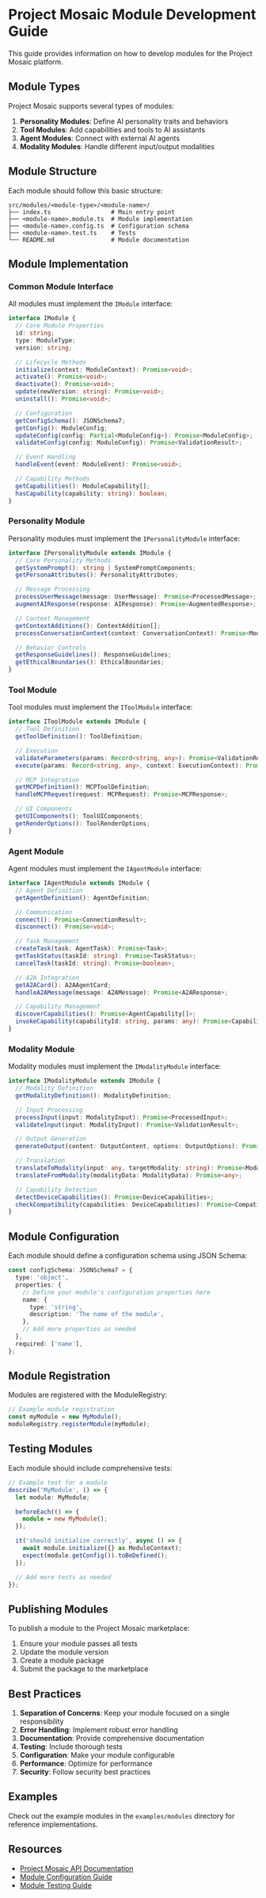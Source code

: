 # Project Mosaic Module Development Guide

This guide provides information on how to develop modules for the Project Mosaic platform.

## Module Types

Project Mosaic supports several types of modules:

1. **Personality Modules**: Define AI personality traits and behaviors
2. **Tool Modules**: Add capabilities and tools to AI assistants
3. **Agent Modules**: Connect with external AI agents
4. **Modality Modules**: Handle different input/output modalities

## Module Structure

Each module should follow this basic structure:

```
src/modules/<module-type>/<module-name>/
├── index.ts                 # Main entry point
├── <module-name>.module.ts  # Module implementation
├── <module-name>.config.ts  # Configuration schema
├── <module-name>.test.ts    # Tests
└── README.md                # Module documentation
```

## Module Implementation

### Common Module Interface

All modules must implement the `IModule` interface:

```typescript
interface IModule {
  // Core Module Properties
  id: string;
  type: ModuleType;
  version: string;

  // Lifecycle Methods
  initialize(context: ModuleContext): Promise<void>;
  activate(): Promise<void>;
  deactivate(): Promise<void>;
  update(newVersion: string): Promise<void>;
  uninstall(): Promise<void>;

  // Configuration
  getConfigSchema(): JSONSchema7;
  getConfig(): ModuleConfig;
  updateConfig(config: Partial<ModuleConfig>): Promise<ModuleConfig>;
  validateConfig(config: ModuleConfig): Promise<ValidationResult>;

  // Event Handling
  handleEvent(event: ModuleEvent): Promise<void>;

  // Capability Methods
  getCapabilities(): ModuleCapability[];
  hasCapability(capability: string): boolean;
}
```

### Personality Module

Personality modules must implement the `IPersonalityModule` interface:

```typescript
interface IPersonalityModule extends IModule {
  // Core Personality Methods
  getSystemPrompt(): string | SystemPromptComponents;
  getPersonaAttributes(): PersonalityAttributes;

  // Message Processing
  processUserMessage(message: UserMessage): Promise<ProcessedMessage>;
  augmentAIResponse(response: AIResponse): Promise<AugmentedResponse>;

  // Context Management
  getContextAdditions(): ContextAddition[];
  processConversationContext(context: ConversationContext): Promise<ModifiedContext>;

  // Behavior Controls
  getResponseGuidelines(): ResponseGuidelines;
  getEthicalBoundaries(): EthicalBoundaries;
}
```

### Tool Module

Tool modules must implement the `IToolModule` interface:

```typescript
interface IToolModule extends IModule {
  // Tool Definition
  getToolDefinition(): ToolDefinition;

  // Execution
  validateParameters(params: Record<string, any>): Promise<ValidationResult>;
  execute(params: Record<string, any>, context: ExecutionContext): Promise<ToolResult>;

  // MCP Integration
  getMCPDefinition(): MCPToolDefinition;
  handleMCPRequest(request: MCPRequest): Promise<MCPResponse>;

  // UI Components
  getUIComponents(): ToolUIComponents;
  getRenderOptions(): ToolRenderOptions;
}
```

### Agent Module

Agent modules must implement the `IAgentModule` interface:

```typescript
interface IAgentModule extends IModule {
  // Agent Definition
  getAgentDefinition(): AgentDefinition;

  // Communication
  connect(): Promise<ConnectionResult>;
  disconnect(): Promise<void>;

  // Task Management
  createTask(task: AgentTask): Promise<Task>;
  getTaskStatus(taskId: string): Promise<TaskStatus>;
  cancelTask(taskId: string): Promise<boolean>;

  // A2A Integration
  getA2ACard(): A2AAgentCard;
  handleA2AMessage(message: A2AMessage): Promise<A2AResponse>;

  // Capability Management
  discoverCapabilities(): Promise<AgentCapability[]>;
  invokeCapability(capabilityId: string, params: any): Promise<CapabilityResult>;
}
```

### Modality Module

Modality modules must implement the `IModalityModule` interface:

```typescript
interface IModalityModule extends IModule {
  // Modality Definition
  getModalityDefinition(): ModalityDefinition;

  // Input Processing
  processInput(input: ModalityInput): Promise<ProcessedInput>;
  validateInput(input: ModalityInput): Promise<ValidationResult>;

  // Output Generation
  generateOutput(content: OutputContent, options: OutputOptions): Promise<ModalityOutput>;

  // Translation
  translateToModality(input: any, targetModality: string): Promise<ModalityData>;
  translateFromModality(modalityData: ModalityData): Promise<any>;

  // Capability Detection
  detectDeviceCapabilities(): Promise<DeviceCapabilities>;
  checkCompatibility(capabilities: DeviceCapabilities): Promise<CompatibilityResult>;
}
```

## Module Configuration

Each module should define a configuration schema using JSON Schema:

```typescript
const configSchema: JSONSchema7 = {
  type: 'object',
  properties: {
    // Define your module's configuration properties here
    name: {
      type: 'string',
      description: 'The name of the module',
    },
    // Add more properties as needed
  },
  required: ['name'],
};
```

## Module Registration

Modules are registered with the ModuleRegistry:

```typescript
// Example module registration
const myModule = new MyModule();
moduleRegistry.registerModule(myModule);
```

## Testing Modules

Each module should include comprehensive tests:

```typescript
// Example test for a module
describe('MyModule', () => {
  let module: MyModule;

  beforeEach(() => {
    module = new MyModule();
  });

  it('should initialize correctly', async () => {
    await module.initialize({} as ModuleContext);
    expect(module.getConfig()).toBeDefined();
  });

  // Add more tests as needed
});
```

## Publishing Modules

To publish a module to the Project Mosaic marketplace:

1. Ensure your module passes all tests
2. Update the module version
3. Create a module package
4. Submit the package to the marketplace

## Best Practices

1. **Separation of Concerns**: Keep your module focused on a single responsibility
2. **Error Handling**: Implement robust error handling
3. **Documentation**: Provide comprehensive documentation
4. **Testing**: Include thorough tests
5. **Configuration**: Make your module configurable
6. **Performance**: Optimize for performance
7. **Security**: Follow security best practices

## Examples

Check out the example modules in the `examples/modules` directory for reference implementations.

## Resources

- [Project Mosaic API Documentation](docs/api.md)
- [Module Configuration Guide](docs/module-configuration.md)
- [Module Testing Guide](docs/module-testing.md)
